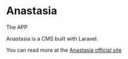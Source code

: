 # Anastasia
The APP

Anastasia is a CMS built with Laravel.

You can read more at the [Anastasia official site](http://www.anastasia-app.com)
